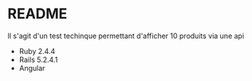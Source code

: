 # README

Il s'agit d'un test techinque permettant d'afficher 10 produits via une api
* Ruby 2.4.4
* Rails 5.2.4.1
* Angular